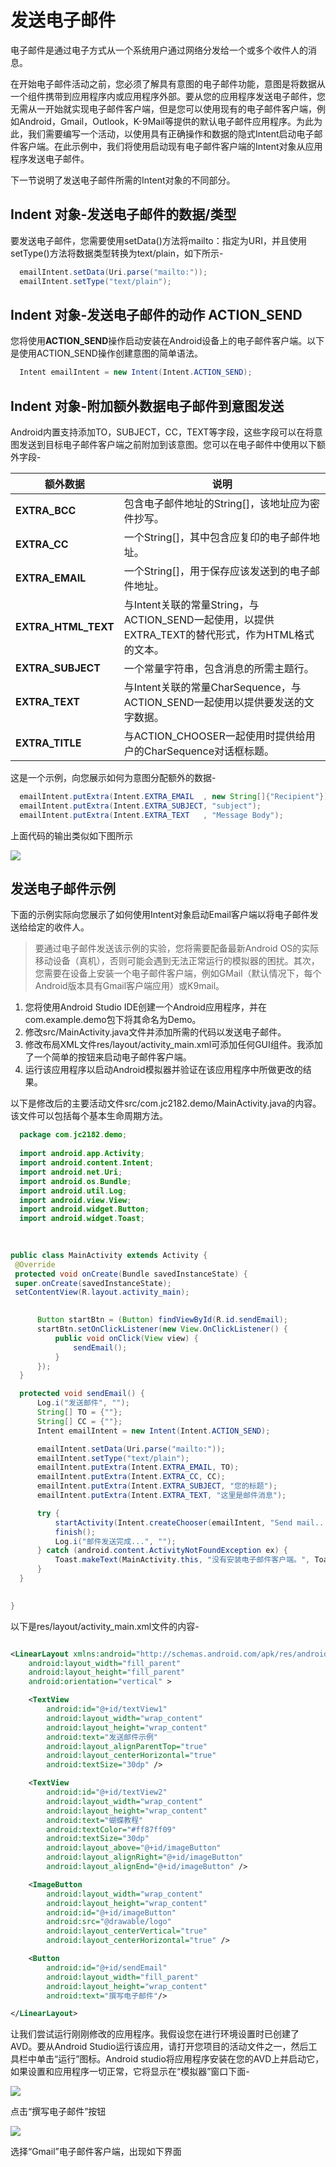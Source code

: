 # 发送电子邮件
  
  电子邮件是通过电子方式从一个系统用户通过网络分发给一个或多个收件人的消息。
  
  在开始电子邮件活动之前，您必须了解具有意图的电子邮件功能，意图是将数据从一个组件携带到应用程序内或应用程序外部。要从您的应用程序发送电子邮件，您无需从一开始就实现电子邮件客户端，但是您可以使用现有的电子邮件客户端，例如Android，Gmail，Outlook，K-9Mail等提供的默认电子邮件应用程序。为此为此，我们需要编写一个活动，以使用具有正确操作和数据的隐式Intent启动电子邮件客户端。在此示例中，我们将使用启动现有电子邮件客户端的Intent对象从应用程序发送电子邮件。
  
  下一节说明了发送电子邮件所需的Intent对象的不同部分。
  
## Indent 对象-发送电子邮件的数据/类型
  
  要发送电子邮件，您需要使用setData()方法将mailto：指定为URI，并且使用setType()方法将数据类型转换为text/plain，如下所示-
  
```java
  emailIntent.setData(Uri.parse("mailto:"));
  emailIntent.setType("text/plain");
```
  
## Indent 对象-发送电子邮件的动作 ACTION_SEND
  
  您将使用**ACTION_SEND**操作启动安装在Android设备上的电子邮件客户端。以下是使用ACTION_SEND操作创建意图的简单语法。
  
```java
  Intent emailIntent = new Intent(Intent.ACTION_SEND);
```
  
## Indent 对象-附加额外数据电子邮件到意图发送
  
  Android内置支持添加TO，SUBJECT，CC，TEXT等字段，这些字段可以在将意图发送到目标电子邮件客户端之前附加到该意图。您可以在电子邮件中使用以下额外字段-
  
  | 额外数据            | 说明                                                                                              |
  | ------------------- | ------------------------------------------------------------------------------------------------- |
  | **EXTRA_BCC**       | 包含电子邮件地址的String[]，该地址应为密件抄写。                                                  |
  | **EXTRA_CC**        | 一个String[]，其中包含应复印的电子邮件地址。                                                      |
  | **EXTRA_EMAIL**     | 一个String[]，用于保存应该发送到的电子邮件地址。                                                  |
  | **EXTRA_HTML_TEXT** | 与Intent关联的常量String，与ACTION_SEND一起使用，以提供EXTRA_TEXT的替代形式，作为HTML格式的文本。 |
  | **EXTRA_SUBJECT**   | 一个常量字符串，包含消息的所需主题行。                                                            |
  | **EXTRA_TEXT**      | 与Intent关联的常量CharSequence，与ACTION_SEND一起使用以提供要发送的文字数据。                     |
  | **EXTRA_TITLE**     | 与ACTION_CHOOSER一起使用时提供给用户的CharSequence对话框标题。                                    |
  
  这是一个示例，向您展示如何为意图分配额外的数据-
  
```java
  emailIntent.putExtra(Intent.EXTRA_EMAIL  , new String[]{"Recipient"});
  emailIntent.putExtra(Intent.EXTRA_SUBJECT, "subject");
  emailIntent.putExtra(Intent.EXTRA_TEXT   , "Message Body");
```
  
  上面代码的输出类似如下图所示
  
  ![](https://www.jc2182.com/images/android/email1.jpg)
  
## 发送电子邮件示例
  
  下面的示例实际向您展示了如何使用Intent对象启动Email客户端以将电子邮件发送给给定的收件人。
  
  > 要通过电子邮件发送该示例的实验，您将需要配备最新Android OS的实际移动设备（真机），否则可能会遇到无法正常运行的模拟器的困扰。其次，您需要在设备上安装一个电子邮件客户端，例如GMail（默认情况下，每个Android版本具有Gmail客户端应用）或K9mail。
  
  1. 您将使用Android Studio IDE创建一个Android应用程序，并在com.example.demo包下将其命名为Demo。
  2. 修改src/MainActivity.java文件并添加所需的代码以发送电子邮件。
  3. 修改布局XML文件res/layout/activity_main.xml可添加任何GUI组件。我添加了一个简单的按钮来启动电子邮件客户端。
  4. 运行该应用程序以启动Android模拟器并验证在该应用程序中所做更改的结果。
  
  以下是修改后的主要活动文件src/com.jc2182.demo/MainActivity.java的内容。该文件可以包括每个基本生命周期方法。
  
```java
  package com.jc2182.demo;
  
  import android.app.Activity;
  import android.content.Intent;
  import android.net.Uri;
  import android.os.Bundle;
  import android.util.Log;
  import android.view.View;
  import android.widget.Button;
  import android.widget.Toast;
  
  

public class MainActivity extends Activity {
 @Override
 protected void onCreate(Bundle savedInstanceState) {
 super.onCreate(savedInstanceState);
 setContentView(R.layout.activity_main);

 
      Button startBtn = (Button) findViewById(R.id.sendEmail);
      startBtn.setOnClickListener(new View.OnClickListener() {
          public void onClick(View view) {
              sendEmail();
          }
      });
  }

  protected void sendEmail() {
      Log.i("发送邮件", "");
      String[] TO = {""};
      String[] CC = {""};
      Intent emailIntent = new Intent(Intent.ACTION_SEND);

      emailIntent.setData(Uri.parse("mailto:"));
      emailIntent.setType("text/plain");
      emailIntent.putExtra(Intent.EXTRA_EMAIL, TO);
      emailIntent.putExtra(Intent.EXTRA_CC, CC);
      emailIntent.putExtra(Intent.EXTRA_SUBJECT, "您的标题");
      emailIntent.putExtra(Intent.EXTRA_TEXT, "这里是邮件消息");

      try {
          startActivity(Intent.createChooser(emailIntent, "Send mail..."));
          finish();
          Log.i("邮件发送完成...", "");
      } catch (android.content.ActivityNotFoundException ex) {
          Toast.makeText(MainActivity.this, "没有安装电子邮件客户端。", Toast.LENGTH_SHORT).show();
      }
  }
 

}

```

以下是res/layout/activity_main.xml文件的内容-

```xml

<LinearLayout xmlns:android="http://schemas.android.com/apk/res/android"
    android:layout_width="fill_parent"
    android:layout_height="fill_parent"
    android:orientation="vertical" >

    <TextView
        android:id="@+id/textView1"
        android:layout_width="wrap_content"
        android:layout_height="wrap_content"
        android:text="发送邮件示例"
        android:layout_alignParentTop="true"
        android:layout_centerHorizontal="true"
        android:textSize="30dp" />

    <TextView
        android:id="@+id/textView2"
        android:layout_width="wrap_content"
        android:layout_height="wrap_content"
        android:text="蝴蝶教程"
        android:textColor="#ff87ff09"
        android:textSize="30dp"
        android:layout_above="@+id/imageButton"
        android:layout_alignRight="@+id/imageButton"
        android:layout_alignEnd="@+id/imageButton" />

    <ImageButton
        android:layout_width="wrap_content"
        android:layout_height="wrap_content"
        android:id="@+id/imageButton"
        android:src="@drawable/logo"
        android:layout_centerVertical="true"
        android:layout_centerHorizontal="true" />

    <Button
        android:id="@+id/sendEmail"
        android:layout_width="fill_parent"
        android:layout_height="wrap_content"
        android:text="撰写电子邮件"/>

</LinearLayout>
```

让我们尝试运行刚刚修改的应用程序。我假设您在进行环境设置时已创建了AVD。要从Android Studio运行该应用，请打开您项目的活动文件之一，然后工具栏中单击“运行”图标。Android studio将应用程序安装在您的AVD上并启动它，如果设置和应用程序一切正常，它将显示在“模拟器”窗口下面-

![](https://www.jc2182.com/images/android/email2.png)

点击“撰写电子邮件”按钮

![](https://www.jc2182.com/images/android/email3.png)

选择“Gmail”电子邮件客户端，出现如下界面
